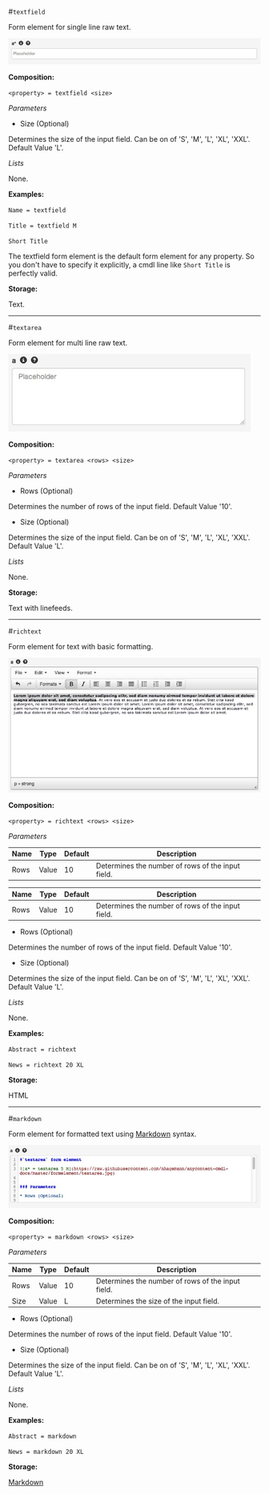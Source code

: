 #`textfield` 

Form element for single line raw text.

![a* = textfield L](https://raw.githubusercontent.com/nhagemann/anycontent-cmdl-docs/master/images/formelement/textfield.jpg)


**Composition:**

`<property> = textfield <size>`

_Parameters_

* Size (Optional)

Determines the size of the input field. Can be on of 'S', 'M', 'L', 'XL', 'XXL'. Default Value 'L'.

_Lists_

None.

**Examples:**

`Name = textfield`

`Title = textfield M`

`Short Title`

The textfield form element is the default form element for any property. So you don't have to specify it explicitly, a cmdl line like `Short Title` is perfectly valid.

**Storage:**

Text.

* * *

#`textarea` 

Form element for multi line raw text.

![a = textarea 5 M](https://raw.githubusercontent.com/nhagemann/anycontent-cmdl-docs/master/images/formelement/textarea.jpg)


**Composition:**

`<property> = textarea <rows> <size>`

_Parameters_

* Rows (Optional)

Determines the number of rows of the input field. Default Value '10'.

* Size (Optional)

Determines the size of the input field. Can be on of 'S', 'M', 'L', 'XL', 'XXL'. Default Value 'L'.

_Lists_

None.

**Storage:**

Text with linefeeds.


* * *

#`richtext`

Form element for text with basic formatting.

![a = richtext 10 L](https://raw.githubusercontent.com/nhagemann/anycontent-cmdl-docs/master/images/formelement/richtext.jpg)



**Composition:**

`<property> = richtext <rows> <size>`

_Parameters_


<table>
<thead>
<tr> 
<th>Name</th>
<th>Type</th>
<th>Default</th>
<th>Description</th>
</tr>
</thead>
<tbody>
<tr> 
<td>Rows</td>
<td>Value</td>
<td>10</td>
<td>Determines the number of rows of the input field.</td>
</tr>
</tbody>     
</table>

| Name | Type | Default | Description |   
|------|-------|---------|-------------|
|Rows  | Value | 10 | Determines the number of rows of the input field.|   


* Rows (Optional)

Determines the number of rows of the input field. Default Value '10'.

* Size (Optional)

Determines the size of the input field. Can be on of 'S', 'M', 'L', 'XL', 'XXL'. Default Value 'L'.

_Lists_

None.

**Examples:**

`Abstract = richtext`

`News = richtext 20 XL`

**Storage:**

HTML
 
* * *

#`markdown`

Form element for formatted text using [Markdown](http://daringfireball.net/projects/markdown/syntax) syntax. 

![a = markdown 10 L](https://raw.githubusercontent.com/nhagemann/anycontent-cmdl-docs/master/images/formelement/markdown.jpg)


**Composition:**

`<property> = markdown <rows> <size>`

_Parameters_

| Name | Type | Default | Description |   
|------|-------|---------|-------------|
|Rows  | Value | 10 | Determines the number of rows of the input field.| 
|Size|Value| L | Determines the size of the input field.|

* Rows (Optional)

Determines the number of rows of the input field. Default Value '10'.

* Size (Optional)

Determines the size of the input field. Can be on of 'S', 'M', 'L', 'XL', 'XXL'. Default Value 'L'.

_Lists_

None.

**Examples:**

`Abstract = markdown`

`News = markdown 20 XL`

**Storage:**

[Markdown](http://daringfireball.net/projects/markdown/syntax)
 
  
